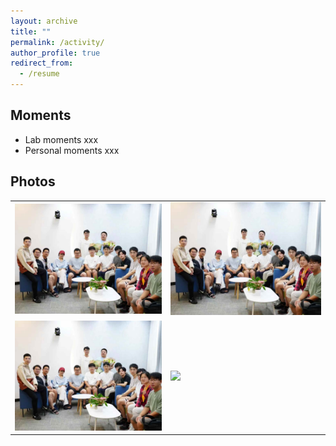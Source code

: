 ```yaml
---
layout: archive
title: ""
permalink: /activity/
author_profile: true
redirect_from:
  - /resume
---
```


Moments
------
* Lab moments xxx  
* Personal moments xxx  

Photos
------

<div>
  <table style="border-collapse: collapse; border: none;">
  <tr><td width="400" style="border: none;">
  <div class="col-sm-5 col-md-4 col-lg-4 col-xl-4 m-auto"><img class="img-pub shadow-pub" src="../images/moment1.png" width="400"></div>
  </td>
  <td width="400" style="border: none;">
  <div class="col-sm-5 col-md-4 col-lg-4 col-xl-4 m-auto"><img class="img-pub shadow-pub" src="../images/moment1.png" width="400"></div>
  </td></tr>

  <tr><td width="400" style="border: none;">
  <div class="col-sm-5 col-md-4 col-lg-4 col-xl-4 m-auto"><img class="img-pub shadow-pub" src="../images/moment1.png" width="400"></div>
  </td>
  <td width="400" style="border: none;">
  <div class="col-sm-5 col-md-4 col-lg-4 col-xl-4 m-auto"><img class="img-pub shadow-pub" src="../images/moment4.png" width="400"></div>
  </td></tr>
  
  </table>
</div>
